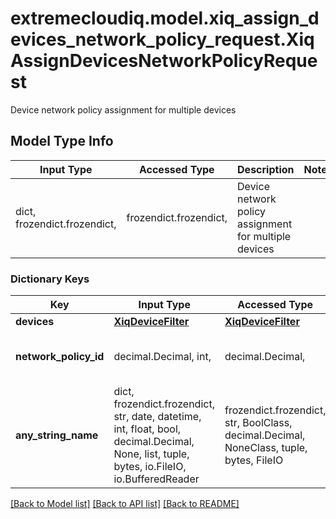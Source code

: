 # extremecloudiq.model.xiq_assign_devices_network_policy_request.XiqAssignDevicesNetworkPolicyRequest

Device network policy assignment for multiple devices

## Model Type Info
Input Type | Accessed Type | Description | Notes
------------ | ------------- | ------------- | -------------
dict, frozendict.frozendict,  | frozendict.frozendict,  | Device network policy assignment for multiple devices | 

### Dictionary Keys
Key | Input Type | Accessed Type | Description | Notes
------------ | ------------- | ------------- | ------------- | -------------
**devices** | [**XiqDeviceFilter**](XiqDeviceFilter.md) | [**XiqDeviceFilter**](XiqDeviceFilter.md) |  | 
**network_policy_id** | decimal.Decimal, int,  | decimal.Decimal,  | The assigned network policy | value must be a 64 bit integer
**any_string_name** | dict, frozendict.frozendict, str, date, datetime, int, float, bool, decimal.Decimal, None, list, tuple, bytes, io.FileIO, io.BufferedReader | frozendict.frozendict, str, BoolClass, decimal.Decimal, NoneClass, tuple, bytes, FileIO | any string name can be used but the value must be the correct type | [optional]

[[Back to Model list]](../../README.md#documentation-for-models) [[Back to API list]](../../README.md#documentation-for-api-endpoints) [[Back to README]](../../README.md)

